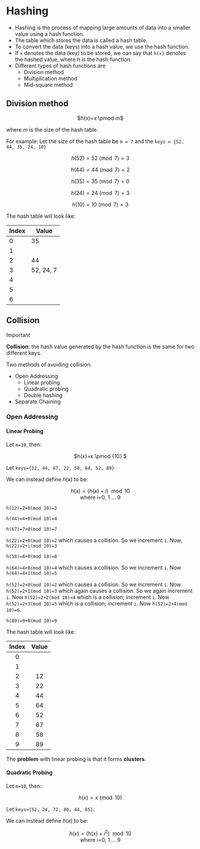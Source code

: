 # Hashing
- Hashing is the process of mapping large amounts of data into a smaller value using a hash function.
- The table which stores the data is called a hash table.
- To convert the data (keys) into a hash value, we use the hash function.
- If `x` denotes the data (key) to be stored, we can say that `h(x)` denotes the hashed value, where h is the hash function.
- Different types of hash functions are
  - Division method
  - Multiplication method
  - Mid-square method

## Division method
  <p align="center">
    $h(x)=x \pmod m$ 
  </p>
  
where $m$ is the size of the hash table.

For example:
Let the size of the hash table be `m = 7` and the `keys = {52, 44, 35, 24, 10}`

<div align="center">
  
 $h(52)=52 \pmod 7 =3$
  
  $h(44)=44 \pmod 7 =2$
  
  $h(35)=35 \pmod 7 =0$
  
  $h(24)=24 \pmod 7 =3$
  
  $h(10)=10 \pmod 7 =3$
  
</div>
  
The hash table will look like:

<div align="center">
  
  |Index|Value|
  |---|---|
  |0|35|
  |1| |
  |2| 44|
  |3|52, 24, 7|
  |4| |
  |5| |
  |6| |
  
</div>

## Collision

>[!IMPORTANT]
>**Collision**: the hash value generated by the hash function is the same for two different keys.

Two methods of avoiding collision:
- Open Addressing
  - Linear probing
  - Quadratic probing
  - Double hashing
- Separate Chaining

### Open Addressing
#### Linear Probing
Let `m=10`, then:

<div align="center">
  
$h(x)=x \pmod {10} $

</div>  

Let `keys={12, 44, 67, 22, 58, 64, 52, 89}`

We can instead define $h(x)$ to be:

<div align="center">
  
$h(x)=(h(x)+i) \mod {10}$ <br>
  where i=0, 1 ... 9
  
</div> 

`h(12)=2+0(mod 10)=2`

`h(44)=4+0(mod 10)=4`

`h(67)=7+0(mod 10)=7`

`h(22)=2+0(mod 10)=2` which causes a collision. So we increment `i`. Now, `h(22)=2+i(mod 10)=3`

`h(58)=8+0(mod 10)=8`

`h(64)=4+0(mod 10)=4` which causes a collision. So we increment `i`. Now `h(64)=4+1(mod 10)=5`

`h(52)=2+0(mod 10)=2` which causes a collision. So we increment `i`. Now `h(52)=2+1(mod 10)=3` which again causes a collision. So we again increment `i`. Now `h(52)=2+2(mod 10)=4` which is a collision; increment `i`. Now `h(52)=2+3(mod 10)=5` which is a collision; increment `i`. Now `h(52)=2+4(mod 10)=6`.

`h(89)=9+0(mod 10)=9`

The hash table will look like:

|Index|Value|
| :---:| :---:|
|0| |
|1| |
|2|12|
|3|22|
|4|44|
|5|64|
|6|52|
|7|67|
|8|58|
|9|89|

The **problem** with linear probing is that it forms **clusters**.

#### Quadratic Probing

Let `m=10`, then:

<div align="center">
  
$h(x)=x \pmod {10}$

</div>  

Let `keys={52, 24, 72, 80, 44, 65}`.

We can instead define $h(x)$ to be:

<div align="center">
  
$h(x)=(h(x)+i^2) \mod {10}$ <br>
  where i=0, 1 ... 9
</div> 
